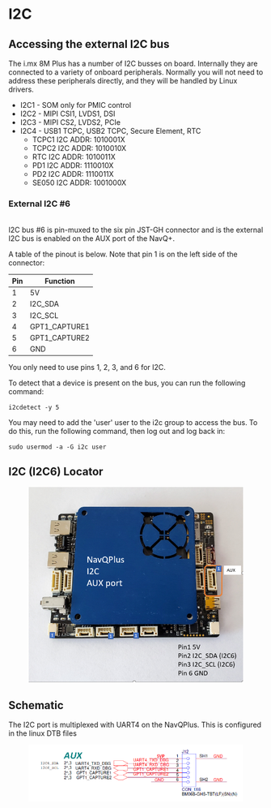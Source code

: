 # I2C

## Accessing the external I2C bus

The i.mx 8M Plus has a number of I2C busses on board. Internally they are connected to a variety of onboard peripherals. Normally you will not need to address these peripherals directly, and they will be handled by Linux drivers.

* I2C1 - SOM only for PMIC control
* I2C2 - MIPI CSI1, LVDS1, DSI
* I2C3 - MIPI CS2, LVDS2, PCIe
* I2C4 - USB1 TCPC, USB2 TCPC, Secure Element, RTC
  * TCPC1 I2C ADDR: 1010001X&#x20;
  * TCPC2 I2C ADDR: 1010010X
  * RTC I2C ADDR: 1010011X
  * PD1 I2C ADDR: 1110010X&#x20;
  * PD2 I2C ADDR: 1110011X&#x20;
  * SE050 I2C ADDR: 1001000X

### External I2C #6

\
I2C bus #6 is pin-muxed to the six pin JST-GH connector and is the external I2C bus is enabled on the AUX port of the NavQ+.

A table of the pinout is below. Note that pin 1 is on the left side of the connector:

| Pin | Function       |
| --- | -------------- |
| 1   | 5V             |
| 2   | I2C\_SDA       |
| 3   | I2C\_SCL       |
| 4   | GPT1\_CAPTURE1 |
| 5   | GPT1\_CAPTURE2 |
| 6   | GND            |

You only need to use pins 1, 2, 3, and 6 for I2C.

To detect that a device is present on the bus, you can run the following command:

```
i2cdetect -y 5
```

You may need to add the 'user' user to the i2c group to access the bus. To do this, run the following command, then log out and log back in:

```
sudo usermod -a -G i2c user
```

## I2C (I2C6) Locator

<figure><img src="../../.gitbook/assets/image (3).png" alt=""><figcaption></figcaption></figure>

## Schematic

The I2C port is multiplexed with UART4 on the NavQPlus. This is configured in the linux DTB files

<figure><img src="../../.gitbook/assets/image.png" alt=""><figcaption></figcaption></figure>
